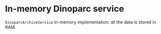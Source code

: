 # In-memory Dinoparc service

`DinoparcArchiveService` in-memory implementation: all the data is stored in RAM.
